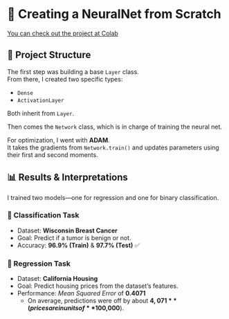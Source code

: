 # 🧠 Creating a NeuralNet from Scratch

[You can check out the project at Colab](https://colab.research.google.com/drive/13oSw_IH0qsj81Pzwae11NdgNt-GmmxRf?usp=sharing)

## 📂 Project Structure

The first step was building a base `Layer` class.  
From there, I created two specific types:  

- `Dense`  
- `ActivationLayer`  

Both inherit from `Layer`.  

Then comes the `Network` class, which is in charge of training the neural net.  

For optimization, I went with **ADAM**.  
It takes the gradients from `Network.train()` and updates parameters using their first and second moments.  

## 📊 Results & Interpretations

I trained two models—one for regression and one for binary classification.  

### 🔬 Classification Task
- Dataset: **Wisconsin Breast Cancer**  
- Goal: Predict if a tumor is benign or not.  
- Accuracy: **96.9% (Train)** & **97.7% (Test)** ✅  

### 🏡 Regression Task
- Dataset: **California Housing**  
- Goal: Predict housing prices from the dataset’s features.  
- Performance: *Mean Squared Error* of **0.4071**  
  - On average, predictions were off by about **$4,071** (prices are in units of **$100,000**).
